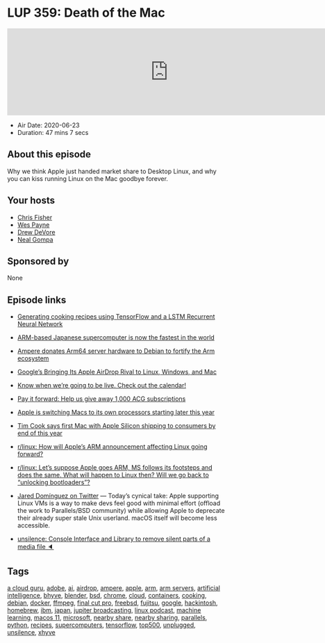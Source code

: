 # LUP 359: Death of the Mac

<iframe src="https://player.fireside.fm/v2/RUkczH-V+OA92guhn?theme=dark" width="740" height="200" frameborder="0" scrolling="no"></iframe>

* Air Date: 2020-06-23
* Duration: 47 mins 7 secs

## About this episode

Why we think Apple just handed market share to Desktop Linux, and why you can kiss running Linux on the Mac goodbye forever.

## Your hosts
* [Chris Fisher](https://linuxunplugged.com/hosts/chrislas)
* [Wes Payne](https://linuxunplugged.com/hosts/wes)
* [Drew DeVore](https://linuxunplugged.com/guests/drewdevore)
* [Neal Gompa](https://linuxunplugged.com/guests/nealgompa)

## Sponsored by

None



## Episode links

  * [Generating cooking recipes using TensorFlow and a LSTM Recurrent Neural Network](https://github.com/trekhleb/machine-learning-experiments/blob/master/assets/recipes_generation.en.md "Generating cooking recipes using TensorFlow and a LSTM Recurrent Neural Network")
  * [ARM-based Japanese supercomputer is now the fastest in the world](https://www.theverge.com/2020/6/23/21300097/fugaku-supercomputer-worlds-fastest-top500-riken-fujitsu-arm "ARM-based Japanese supercomputer is now the fastest in the world")
  * [Ampere donates Arm64 server hardware to Debian to fortify the Arm ecosystem](https://www.debian.org/News/2020/20200616 "Ampere donates Arm64 server hardware to Debian to fortify the Arm ecosystem")
  * [Google’s Bringing Its Apple AirDrop Rival to Linux, Windows, and Mac](https://news.softpedia.com/news/google-s-bringing-its-apple-airdrop-rival-to-linux-windows-and-mac-530321.shtml "Google’s Bringing Its Apple AirDrop Rival to Linux, Windows, and Mac")
  * [Know when we’re going to be live. Check out the calendar!](https://www.jupiterbroadcasting.com/release-calendar/ "Know when we’re going to be live. Check out the calendar!")
  * [Pay it forward: Help us give away 1,000 ACG subscriptions ](https://info.acloud.guru/resources/pay-it-forward "Pay it forward: Help us give away 1,000 ACG subscriptions
")

  * [Apple is switching Macs to its own processors starting later this year](https://www.theverge.com/2020/6/22/21295475/apple-mac-processors-arm-silicon-chips-wwdc-2020?scrolla=5eb6d68b7fedc32c19ef33b4 "Apple is switching Macs to its own processors starting later this year")
  * [Tim Cook says first Mac with Apple Silicon shipping to consumers by end of this year](https://9to5mac.com/2020/06/22/apple-silicon-mac-shipping/ "Tim Cook says first Mac with Apple Silicon shipping to consumers by end of this year")
  * [r/linux: How will Apple’s ARM announcement affecting Linux going forward?](https://www.reddit.com/r/linux/comments/he7cm9/how_will_apples_arm_announcement_affecting_linux/ "r/linux: How will Apple’s ARM announcement affecting Linux going forward?")
  * [r/linux: Let’s suppose Apple goes ARM, MS follows its footsteps and does the same. What will happen to Linux then? Will we go back to “unlocking bootloaders”?](https://www.reddit.com/r/linux/comments/hedo9j/lets_suppose_apple_goes_arm_ms_follows_its/ "r/linux: Let’s suppose Apple goes ARM, MS follows its footsteps and does the same. What will happen to Linux then? Will we go back to “unlocking bootloaders”?")
  * [Jared Domínguez on Twitter](https://twitter.com/djdmngz/status/1275442846397427718 "Jared Domínguez on Twitter") — Today’s cynical take: Apple supporting Linux VMs is a way to make devs feel good with minimal effort (offload the work to Parallels/BSD community) while allowing Apple to deprecate their already super stale Unix userland. macOS itself will become less accessible.
  * [unsilence: Console Interface and Library to remove silent parts of a media file 🔈](https://github.com/lagmoellertim/unsilence "unsilence: Console Interface and Library to remove silent parts of a media file 🔈")



## Tags

[a cloud guru](https://linuxunplugged.com/tags/a%20cloud%20guru), [adobe](https://linuxunplugged.com/tags/adobe), [ai](https://linuxunplugged.com/tags/ai), [airdrop](https://linuxunplugged.com/tags/airdrop), [ampere](https://linuxunplugged.com/tags/ampere), [apple](https://linuxunplugged.com/tags/apple), [arm](https://linuxunplugged.com/tags/arm), [arm servers](https://linuxunplugged.com/tags/arm%20servers), [artificial intelligence](https://linuxunplugged.com/tags/artificial%20intelligence), [bhyve](https://linuxunplugged.com/tags/bhyve), [blender](https://linuxunplugged.com/tags/blender), [bsd](https://linuxunplugged.com/tags/bsd), [chrome](https://linuxunplugged.com/tags/chrome), [cloud](https://linuxunplugged.com/tags/cloud), [containers](https://linuxunplugged.com/tags/containers), [cooking](https://linuxunplugged.com/tags/cooking), [debian](https://linuxunplugged.com/tags/debian), [docker](https://linuxunplugged.com/tags/docker), [ffmpeg](https://linuxunplugged.com/tags/ffmpeg), [final cut pro](https://linuxunplugged.com/tags/final%20cut%20pro), [freebsd](https://linuxunplugged.com/tags/freebsd), [fujitsu](https://linuxunplugged.com/tags/fujitsu), [google](https://linuxunplugged.com/tags/google), [hackintosh](https://linuxunplugged.com/tags/hackintosh), [homebrew](https://linuxunplugged.com/tags/homebrew), [ibm](https://linuxunplugged.com/tags/ibm), [japan](https://linuxunplugged.com/tags/japan), [jupiter broadcasting](https://linuxunplugged.com/tags/jupiter%20broadcasting), [linux podcast](https://linuxunplugged.com/tags/linux%20podcast), [machine learning](https://linuxunplugged.com/tags/machine%20learning), [macos 11](https://linuxunplugged.com/tags/macos%2011), [microsoft](https://linuxunplugged.com/tags/microsoft), [nearby share](https://linuxunplugged.com/tags/nearby%20share), [nearby sharing](https://linuxunplugged.com/tags/nearby%20sharing), [parallels](https://linuxunplugged.com/tags/parallels), [python](https://linuxunplugged.com/tags/python), [recipes](https://linuxunplugged.com/tags/recipes), [supercomputers](https://linuxunplugged.com/tags/supercomputers), [tensorflow](https://linuxunplugged.com/tags/tensorflow), [top500](https://linuxunplugged.com/tags/top500), [unplugged](https://linuxunplugged.com/tags/unplugged), [unsilence](https://linuxunplugged.com/tags/unsilence), [xhyve](https://linuxunplugged.com/tags/xhyve)